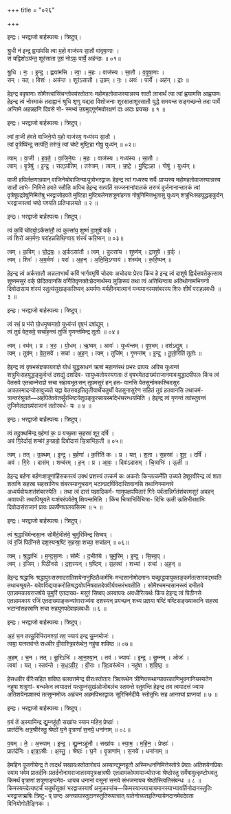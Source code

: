 +++
title = "०२६"

+++


इन्द्रः। भरद्वाजो बार्हस्पत्यः। त्रिष्टुप्।

श्रु॒धी न॑ इन्द्र॒ ह्वया॑मसि त्वा म॒हो वाज॑स्य सा॒तौ वा॑वृषा॒णाः ।  
सं यद्विशोऽय॑न्त॒ शूर॑साता उ॒ग्रं नोऽवः॒ पार्ये॒ अह॑न्दाः ॥ ०१॥

श्रु॒धि । नः॒ । इ॒न्द्र॒ । ह्वया॑मसि । त्वा॒ । म॒हः । वाज॑स्य । सा॒तौ । व॒वृ॒षा॒णाः ।  
सम् । यत् । विशः॑ । अय॑न्त । शूर॑ऽसातौ । उ॒ग्रम् । नः॒ । अवः॑ । पार्ये॑ । अह॑न् । दाः॒ ॥

हेइन्द्र ववृषाणाः सोमैस्त्वांसिंचन्तोवयंस्तोतारः महोमहतोवाजस्यान्नस्य सातौ लाभार्थं त्वा त्वां ह्वयामसि आह्वयामः हेइन्द्र त्वं नोस्माकं तदाह्वानं श्रुधि शृणु यद्यदा विशोजनाः शूरसाताशूरसातौ युद्धे समयन्त सङ्गच्छन्ते तदा पार्ये अन्तिमे अहन्नहनि दिवसे नो- स्मभ्यं उग्रमुद्गूर्णमवोरक्षणं दाः अदाः प्रयच्छ ॥ १ ॥

इन्द्रः। भरद्वाजो बार्हस्पत्यः। त्रिष्टुप्।

त्वां वा॒जी ह॑वते वाजिने॒यो म॒हो वाज॑स्य॒ गध्य॑स्य सा॒तौ ।  
त्वां वृ॒त्रेष्वि॑न्द्र॒ सत्प॑तिं॒ तरु॑त्रं॒ त्वां च॑ष्टे मुष्टि॒हा गोषु॒ युध्य॑न् ॥ ०२॥

त्वाम् । वा॒जी । ह॒व॒ते॒ । वा॒जि॒ने॒यः । म॒हः । वाज॑स्य । गध्य॑स्य । सा॒तौ ।  
त्वाम् । वृ॒त्रेषु॑ । इ॒न्द्र॒ । सत्ऽप॑तिम् । तरु॑त्रम् । त्वाम् । च॒ष्टे॒ । मु॒ष्टि॒ऽहा । गोषु॑ । युध्य॑न् ॥

वाजी हविर्लक्षणान्नवान् वाजिनेयोवाजिन्याःपुत्रोभरद्वाजः हेइन्द्र त्वां गध्यस्य सर्वैः प्राप्यस्य महोमहतोवाजस्यान्नस्य सातौ लाभे- निमित्ते हवते स्तौति अपिच हेइन्द्र सत्पतिं सज्जनानांपालकं तरुत्रं दुर्जनानान्तारकं त्वां वृत्रेषूपद्रवेषुनिमित्तेषु भरद्वाजोहवते मुष्टिहा मुष्टिबलेनशत्रूणांहन्ता गोषुनिमित्तभूतासु युध्यन् शत्रुभिःसहयुद्धङ्कुर्वन् भरद्वाजस्त्वां चष्ठे पश्यति प्रतिभालयते ॥ २ ॥

इन्द्रः। भरद्वाजो बार्हस्पत्यः। त्रिष्टुप्।

त्वं क॒विं चो॑दयो॒ऽर्कसा॑तौ॒ त्वं कुत्सा॑य॒ शुष्णं॑ दा॒शुषे॑ वर्क् ।  
त्वं शिरो॑ अम॒र्मणः॒ परा॑हन्नतिथि॒ग्वाय॒ शंस्यं॑ करि॒ष्यन् ॥ ०३॥

त्वम् । क॒विम् । चो॒द॒यः॒ । अ॒र्कऽसा॑तौ । त्वम् । कुत्सा॑य । शुष्ण॑म् । दा॒शुषे॑ । व॒र्क् ।  
त्वम् । शिरः॑ । अ॒म॒र्मणः॑ । परा॑ । अ॒ह॒न् । अ॒ति॒थि॒ऽग्वाय॑ । शंस्य॑म् । क॒रि॒ष्यन् ॥

हेइन्द्र त्वं अर्कसातौ अन्नलाभार्थं कविं भार्गवमृषिं चोदयः अचोदयः प्रेरय किंच हे इन्द्र त्वं दाशुषे ह्विर्दत्तवतेकुत्साय शुष्णमसुरं वर्क् छेदितवानसि वर्गितिवृणक्तेःछेदनार्थस्य लुङिरूपं तथा त्वं अतिथिग्वाय अतिथोनामभिगन्त्रे दिवोदासाय शंस्यं स्तुत्यंसुखङ्करिष्यन् अमर्मणः मर्महीनमात्मानं मन्यमानस्यशंबरस्य शिरः शीर्षं पराहन्नवधीः ॥ ३ ॥

इन्द्रः। भरद्वाजो बार्हस्पत्यः। त्रिष्टुप्।

त्वं रथं॒ प्र भ॑रो यो॒धमृ॒ष्वमावो॒ युध्य॑न्तं वृष॒भं दश॑द्युम् ।  
त्वं तुग्रं॑ वेत॒सवे॒ सचा॑ह॒न्त्वं तुजिं॑ गृ॒णन्त॑मिन्द्र तूतोः ॥ ०४॥

त्वम् । रथ॑म् । प्र । भ॒रः॒ । यो॒धम् । ऋ॒ष्वम् । आवः॑ । युध्य॑न्तम् । वृ॒ष॒भम् । दश॑ऽद्युम् ।  
त्वम् । तुग्र॑म् । वे॒त॒सवे॑ । सचा॑ । अ॒ह॒न् । त्वम् । तुजि॑म् । गृ॒णन्त॑म् । इ॒न्द्र॒ । तू॒तो॒रिति॑ तूतोः ॥

हेइन्द्र त्वं वृषभसंज्ञकायराज्ञे योधं युद्धसाधनं ऋष्वं महान्तंरथं प्रभरः प्रापयः अपिच युध्यन्तं शत्रुभिःसहयुद्धङ्कुर्वन्तं दशद्युं दशदिव- सायुध्यतोयस्यगताः तं वृषभमेतदाख्यंराजानमावःयुद्धादपीपलः किंच त्वं वेतसवे एतन्नाम्नेराज्ञे सचा सहायभूतःसन् तुग्रमसुरं हन् हत- वानसि वेतसुर्नामकश्चिदसुरः अत्रतस्मादन्योसावुच्यते यद्वा वेतसवइतितृतीयार्थेचतुर्थी वेतसुनासुरेण सहितं तुग्रं हतवानसि तथाचमं- त्रान्तरंश्रूयते—अहंपितेववेतसूँरभिष्टयेतुग्रङ्कुत्सायस्मदिभंचरन्धयमिति । हेइन्द्र त्वं गृणन्तं त्वांस्तुवन्तं तुजिमेतदाख्यंराजानं ततोरवर्ध- यः ॥ ४ ॥

इन्द्रः। भरद्वाजो बार्हस्पत्यः। त्रिष्टुप्।

त्वं तदु॒क्थमि॑न्द्र ब॒र्हणा॑ कः॒ प्र यच्छ॒ता स॒हस्रा॑ शूर॒ दर्षि॑ ।  
अव॑ गि॒रेर्दासं॒ शम्ब॑रं ह॒न्प्रावो॒ दिवो॑दासं चि॒त्राभि॑रू॒ती ॥ ०५॥

त्वम् । तत् । उ॒क्थम् । इ॒न्द्र॒ । ब॒र्हणा॑ । क॒रिति॑ कः । प्र । यत् । श॒ता । स॒हस्रा॑ । शू॒र॒ । दर्षि॑ ।  
अव॑ । गि॒रेः । दास॑म् । शम्ब॑रम् । ह॒न् । प्र । आ॒वः॒ । दिवः॑ऽदासम् । चि॒त्राभिः॑ । ऊ॒ती ॥

हेइन्द्र बर्हणा बर्हणःशत्रूणांहिंसकस्त्वं उक्थं प्रशस्यं तत्कर्म कः अकरोः किन्तत्कर्मेति उच्यते हेशूरवीरेन्द्र त्वं शता शतानि सहस्रा सहस्राणिच शंबरस्यानुचरान् भटान्प्रदर्षिविदारितवानसि तथानिगमान्तरे अध्वर्यवोयःशतंशंबरस्येति । तथा त्वं दासं यज्ञादिकर्म- णामुपक्षपयितारं गिरेः पर्वतान्निर्गतंशंबरमसुरं अवहन् अवावधीः तथापिश्रूयते यःशंबरंपर्वतेषु क्षियन्तमिति । किंच चित्राभिर्विचित्रा- दिभिः ऊती ऊतिभीरक्षाभिः दिवोदासंराजानं प्रावः प्रकर्षेणपालयसिस्म ॥ ५ ॥

इन्द्रः। भरद्वाजो बार्हस्पत्यः। त्रिष्टुप्।

त्वं श्र॒द्धाभि॑र्मन्दसा॒नः सोमै॑र्द॒भीत॑ये॒ चुमु॑रिमिन्द्र सिष्वप् ।  
त्वं र॒जिं पिठी॑नसे दश॒स्यन्ष॒ष्टिं स॒हस्रा॒ शच्या॒ सचा॑हन् ॥ ०६॥

त्वम् । श्र॒द्धाभिः॑ । म॒न्द॒सा॒नः । सोमैः॑ । द॒भीत॑ये । चुमु॑रिम् । इ॒न्द्र॒ । सि॒स्व॒प् ।  
त्वम् । र॒जिम् । पिठी॑नसे । द॒श॒स्यन् । ष॒ष्टिम् । स॒हस्रा॑ । शच्या॑ । सचा॑ । अ॒ह॒न् ॥

हेइन्द्र श्रद्धाभिः श्रद्धापुरःसरमादरातिशयेनानुष्ठितैःकर्मभिः मन्दसानोमोदमानः यच्छ्रद्धयायुक्तङ्कर्मतत्सारवद्भवति तथाचश्रूयते- यदेवविद्ययाकरोतिश्रद्धयोपनिषदातदेववीर्यवत्तरंभवतीति । सोमैश्चमन्दसानस्त्वं दभीतये एतन्नामकायराजर्षये चुमुरिं एतदाख्य- मसुरं सिष्वप् अस्वापयः अवधीरित्यर्थः किंच हेइन्द्र त्वं पिठीनसे एतन्नामकाय रजिं एतदाख्याङ्कन्यांवाराज्यंवा दशस्यन् प्रयच्छन् शच्य प्रज्ञया षष्टिं षष्टिसङ्ख्याकानि सहस्रा भटानांसहस्राणि सचा सहयुगपदेवाह्न्नवधीः ॥ ६ ॥

इन्द्रः। भरद्वाजो बार्हस्पत्यः। त्रिष्टुप्।

अ॒हं च॒न तत्सू॒रिभि॑रानश्यां॒ तव॒ ज्याय॑ इन्द्र सु॒म्नमोजः॑ ।  
त्वया॒ यत्स्तव॑न्ते सधवीर वी॒रास्त्रि॒वरू॑थेन॒ नहु॑षा शविष्ठ ॥ ०७॥

अ॒हम् । च॒न । तत् । सू॒रिऽभिः॑ । आ॒न॒श्या॒न् । तव॑ । ज्यायः॑ । इ॒न्द्र॒ । सु॒म्नम् । ओजः॑ ।  
त्वया॑ । यत् । स्तव॑न्ते । स॒ध॒ऽवी॒र॒ । वी॒राः । त्रि॒ऽवरू॑थेन । नहु॑षा । श॒वि॒ष्ठ॒ ॥

हेसधवीर वीरैःसहित शविष्ठ बलवत्तमेन्द्र वीराःस्तोतारः त्रिवरूथेन त्रीणिवरूथान्यावरकाणिभुवनानियस्यतेन नहुषा शत्रूणां- बन्धकेन त्वयादत्तं यत्सुम्नंसुखंओजोबलंच स्तवन्ते स्तुवन्ति हेइन्द्र तव त्वयादत्तं ज्यायः अतिशयेनप्रशस्यं तत्सुम्नमोजः अहंचन अहमपिभरद्वाजः सूरिभिर्मदीयैः स्तोतृभिः सह आनश्यां प्राप्नयां ॥ ७ ॥

इन्द्रः। भरद्वाजो बार्हस्पत्यः। त्रिष्टुप्।

व॒यं ते॑ अ॒स्यामि॑न्द्र द्यु॒म्नहू॑तौ॒ सखा॑यः स्याम महिन॒ प्रेष्ठाः॑ ।  
प्रात॑र्दनिः क्षत्र॒श्रीर॑स्तु॒ श्रेष्ठो॑ घ॒ने वृ॒त्राणां॑ स॒नये॒ धना॑नाम् ॥ ०८॥

व॒यम् । ते॒ । अ॒स्याम् । इ॒न्द्र॒ । द्यु॒म्नऽहू॑तौ । सखा॑यः । स्या॒म॒ । म॒हि॒न॒ । प्रेष्ठाः॑ ।  
प्रात॑र्दनिः । क्ष॒त्र॒ऽश्रीः । अ॒स्तु॒ । श्रेष्ठः॑ । घ॒ने । वृ॒त्राणा॑म् । स॒नये॑ । धना॑नाम् ॥

हेमहिन पूजनीयेन्द्र ते त्वदर्थं सखायःस्तोतारोवयं अस्यान्द्युम्नहूतौ अस्मिन्धननिमित्तेस्तोत्रे प्रेष्ठाः अतिशयेनप्रियाः स्याम भवेम प्रातर्दनिः प्रतर्दनोनामराजातस्यपुत्रःक्षत्रश्रीः एतन्नामकोममयाज्योराजा श्रेष्ठोस्तु सर्वेषामुत्कृष्टोभवतु किमर्थं वृत्राणां शत्रूणाङ्घनेव- धायच धनानां वसूनां सनये संभजनायच श्रेष्ठोस्त्वितिसंबन्धः ॥ ८ ॥किमस्यमदेत्यष्टर्चं चतुर्थंसूक्तं भरद्वाजस्यार्षं अनुक्रान्तंच—किमस्यान्त्याचायमानस्याभ्यावर्तिनोदानस्तुतिः भरद्वाजऋषिः त्रिष्टु- प् छन्दः अन्त्यायास्तुदानस्तुतिरूपत्वात् यातेनोच्यतइतिन्यायेनदानमेवदेवता विनियोगोलैङ्गिकः ।